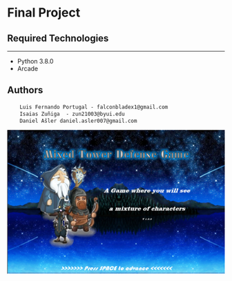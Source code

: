 # Final Project

## Required Technologies
---
* Python 3.8.0
* Arcade

## Authors
```
    Luis Fernando Portugal - falconbladex1@gmail.com
    Isaias Zuñiga  - zun21003@byui.edu
    Daniel Ašler daniel.asler007@gmail.com
```


<img src="project/game/images/intro.png" alt="My Game Image"/>